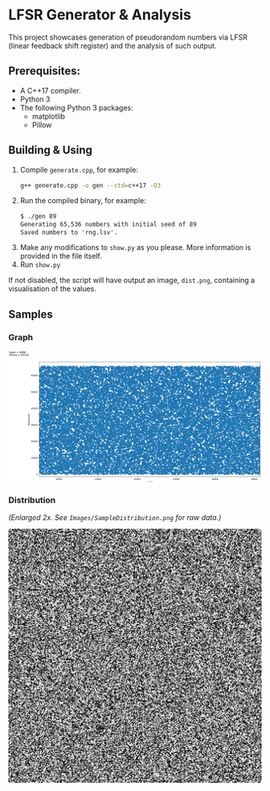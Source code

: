 # LFSR Generator & Analysis
This project showcases generation of pseudorandom numbers via LFSR (linear feedback shift register) and the analysis of such output.

## Prerequisites:
- A C++17 compiler.
- Python 3
- The following Python 3 packages:
    - matplotlib
    - Pillow

## Building & Using
1. Compile `generate.cpp`, for example:
    ```sh
    g++ generate.cpp -o gen --std=c++17 -O3
    ```
2. Run the compiled binary, for example:
    ```
    $ ./gen 89
    Generating 65,536 numbers with initial seed of 89
    Saved numbers to 'rng.lsv'.
    ```
3. Make any modifications to `show.py` as you please. More information is provided in the file itself.
4. Run `show.py`

If not disabled, the script will have output an image, `dist.png`, containing a visualisation of the values.

## Samples

### Graph

![Graph](Images/SampleGraph.png)

### Distribution

*(Enlarged 2x. See `Images/SampleDistribution.png` for raw data.)*

![Distribution](Images/SampleDistribution_2x.png)